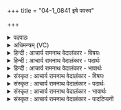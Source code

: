 +++
title = "04-1_0841 इषे पवस्व"

+++
<details><summary>पदपाठः</summary>

इ꣣षे꣢। प꣣वस्व। धा꣡र꣢꣯या। मृ꣣ज्य꣡मा꣢नः। म꣣नीषि꣡भिः꣢। इ꣡न्दो꣢꣯। रु꣣चा꣢। अ꣣भि꣢। गाः। इ꣣हि। ८४१।
</details>

<details><summary>अधिमन्त्रम् (VC)</summary>

- पवमानः सोमः
- कश्यपो मारीचः
- गायत्री
- षड्जः
</details>

<details><summary>हिन्दी : आचार्य रामनाथ वेदालंकार - विषयः</summary>

प्रथम ऋचा का भाष्य पूवार्चिक में क्रमाङ्क ५०५ पर परमात्मा के विषय में किया गया था। यहाँ गुरु-शिष्य का विषय दर्शाया जा रहा है।
</details>

<details><summary>हिन्दी : आचार्य रामनाथ वेदालंकार - पदार्थः</summary>

पदार्थान्वयभाषाः -  हे (इन्दो) तेजस्वी,विद्या के खजाने आचार्य ! (मनीषिभिः) चिन्तनशील शिष्यों के द्वारा (मृज्यमानः) नमस्कारों से अलङ्कृत किये जाते हुए आप (इषे) इच्छासिद्धि के लिए(धारया)विद्या की धारा से (पवस्व) शिष्यों को पवित्र कीजिए। आप (रुचा) दीप्ति के साथ (गाः अभि) स्तोता शिष्यों के प्रति (इहि) जाइए ॥१॥
</details>

<details><summary>हिन्दी : आचार्य रामनाथ वेदालंकार - भावार्थः</summary>

भावार्थभाषाः -  शिष्य समर्पण भाव से गुरुओं के प्रति जाएँ और गुरु निश्छल मन से शिष्यों के पास पहुँचकर सब विद्याएँ प्रदान करें ॥१॥
</details>

<details><summary>संस्कृत : आचार्य रामनाथ वेदालंकार - विषयः</summary>

तत्र प्रथमा ऋक् पूर्वार्चिके ५०५ क्रमाङ्के परमात्मविषये व्याख्याता। अत्र गुरुशिष्यविषयः प्रदर्श्यते।
</details>

<details><summary>संस्कृत : आचार्य रामनाथ वेदालंकार - पदार्थः</summary>

पदार्थान्वयभाषाः -  हे (इन्दो) तेजस्विन् विद्यानिधे आचार्य ! त्वम् (मनीषिभिः) चिन्तनशीलैः शिष्यैः (मृज्यमानः) नमोवाग्भिः अलङ्क्रियमाणः सन् (इषे) इच्छासिद्धये (धारया) विद्याधारया (पवस्व) शिष्यान् पुनीहि। त्वम् (रुचा) दीप्त्या सह (गाः अभि) स्तोतॄन् शिष्यान् प्रति (इहि) गच्छ ॥१॥
</details>

<details><summary>संस्कृत : आचार्य रामनाथ वेदालंकार - भावार्थः</summary>

भावार्थभाषाः -  शिष्याः समर्पणभावेन गुरून् प्रति गच्छन्तु,गुरवश्च निश्छलेन मनसा शिष्यानुपगम्य सकला विद्याः प्रयच्छन्तु ॥१॥
</details>

<details><summary>संस्कृत : आचार्य रामनाथ वेदालंकार - पादटिप्पनी</summary>

टिप्पणी:   १. ऋ० ९।६४।१३,साम० ५०५।
</details>